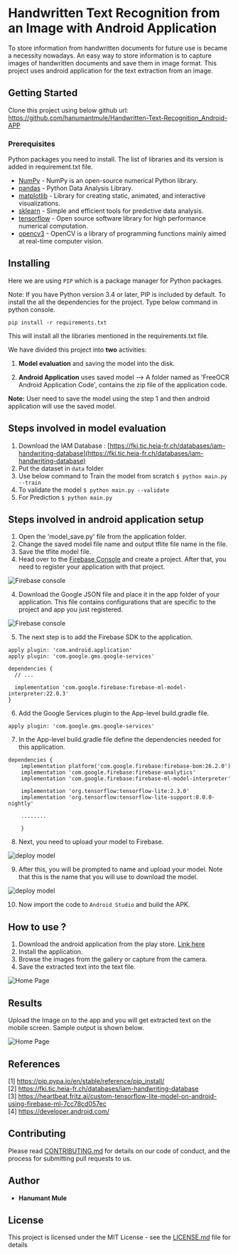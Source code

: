 # Handwritten Text Recognition from an Image with Android Application
To store information from handwritten documents for future use is became a necessity nowadays. An easy way to store information is to capture images of handwritten documents and save them in image format.
This project uses android application for the text extraction from an image.
## Getting Started
Clone this project using below github url: https://github.com/hanumantmule/Handwritten-Text-Recognition_Android-APP

### Prerequisites

Python packages you need to install. The list of libraries and its version is added in requirement.txt file. 

* [NumPy](https://pypi.org/project/numpy/) - NumPy is an open-source numerical Python library.
* [pandas](https://pandas.pydata.org/) - Python Data Analysis Library.
* [matplotlib](https://matplotlib.org/) - Library for creating static, animated, and interactive visualizations.
* [sklearn](https://scikit-learn.org/) - Simple and efficient tools for predictive data analysis.
* [tensorflow]() - Open source software library for high performance numerical computation.
* [opencv3]() - OpenCV is a library of programming functions mainly aimed at real-time computer vision. 

## Installing
Here we are using ```PIP``` which is a package manager for Python packages.

Note: If you have Python version 3.4 or later, PIP is included by default.
To install the all the dependencies for the project. Type below command in python console. 
```
pip install -r requirements.txt
```
This will install all the libraries mentioned in the requirements.txt file.

We have divided this project into **two** activities: 
1. **Model evaluation** and saving the model into the disk.

2. **Android Application** uses saved model --> A folder named as 'FreeOCR Android Application Code', contains the zip file of the application code. 

**Note:** User need to save the model using the step 1 and then android application will use the saved model.
## Steps involved in model evaluation
1. Download the IAM Database : [https://fki.tic.heia-fr.ch/databases/iam-handwriting-database](https://fki.tic.heia-fr.ch/databases/iam-handwriting-database)
2. Put the dataset in ```data``` folder
3. Use below command to Train the model from scratch
	```$ python main.py --train```
4. To validate the model
	```$ python main.py --validate```
5. For Prediction
	```$ python main.py```

## Steps involved in android application setup
1. Open the 'model_save.py' file from the application folder.
2. Change the saved model file name and output tflite file name in the file.
2. Save the tflite model file.
3. Head over to the [Firebase Console](https://console.firebase.google.com/u/0/) and create a project. After that, you need to register your application with that project.

![Firebase console](https://github.com/hanumantmule/Handwritten-Text-Recognition_Android-APP/blob/main/Screenshots/App/1.png?raw=true)

4. Download the Google JSON file and place it in the app folder of your application. This file contains configurations that are specific to the project and app you just registered.

![Firebase console](https://github.com/hanumantmule/Handwritten-Text-Recognition_Android-APP/blob/main/Screenshots/App/2.png?raw=true)

5. The next step is to add the Firebase SDK to the application.
```
apply plugin: 'com.android.application'
apply plugin: 'com.google.gms.google-services'

dependencies {
  // ...

  implementation 'com.google.firebase:firebase-ml-model-interpreter:22.0.3'
}
```
6. Add the Google Services plugin to the App-level build.gradle file.
```
apply plugin: 'com.google.gms.google-services'
```
7. In the  App-level build.gradle file define the dependencies needed for this application.
```
dependencies {
    implementation platform('com.google.firebase:firebase-bom:26.2.0')
    implementation 'com.google.firebase:firebase-analytics'
    implementation 'com.google.firebase:firebase-ml-model-interpreter'

    implementation 'org.tensorflow:tensorflow-lite:2.3.0'
    implementation 'org.tensorflow:tensorflow-lite-support:0.0.0-nightly'
    
    ........
    
    }
```
8. Next, you need to upload your model to Firebase.

![deploy model](https://github.com/hanumantmule/Handwritten-Text-Recognition_Android-APP/blob/main/Screenshots/App/3.png?raw=true)

9. After this, you will be prompted to name and upload your model. Note that this is the name that you will use to download the model.

![deploy model](https://github.com/hanumantmule/Handwritten-Text-Recognition_Android-APP/blob/main/Screenshots/App/4.png?raw=true)

10. Now import the code to ```Android Studio``` and build the APK.

## How to use ?
1. Download the android application from the play store.
 [Link here](https://play.google.com/store/apps/details?id=com.bitshift.free.ocr)
2. Install the application.
3. Browse the images from the gallery or capture from the camera.
4. Save the extracted text into the text file.


![Home Page](https://github.com/hanumantmule/Handwritten-Text-Recognition_Android-APP/blob/main/Screenshots/App/app_home.png?raw=true)

## Results
Upload the Image on to the app and you will get extracted text on the mobile screen. Sample output is shown below.

![Home Page](https://github.com/hanumantmule/Handwritten-Text-Recognition_Android-APP/blob/main/Screenshots/App/sample_output.jpeg?raw=true)

## References
[1] https://pip.pypa.io/en/stable/reference/pip_install/  
[2] https://fki.tic.heia-fr.ch/databases/iam-handwriting-database  
[3] https://heartbeat.fritz.ai/custom-tensorflow-lite-model-on-android-using-firebase-ml-7cc78cd057ec      
[4] https://developer.android.com/

## Contributing

Please read [CONTRIBUTING.md](https://github.com/hanumantmule/Email_Classification/blob/main/CONTRIBUTING.md) for details on our code of conduct, and the process for submitting pull requests to us.

## Author

* **Hanumant Mule** 

## License

This project is licensed under the MIT License - see the [LICENSE.md](LICENSE.md) file for details

